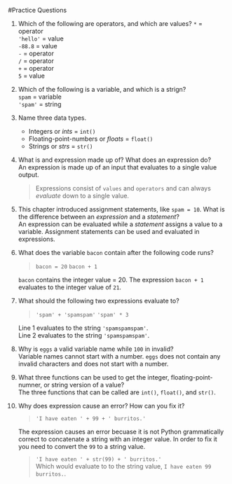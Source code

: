 #Practice Questions

1. Which of the following are operators, and which are values? 
    `*` = operator  
    `'hello'` = value  
    `-88.8` = value  
    `-` = operator  
    `/` = operator  
    `+` = operator  
    `5` = value  

2. Which of the following is a variable, and which is a strign?     
    `spam` = variable  
    `'spam'` = string

3. Name three data types. 
    - Integers or *ints* = `int()`
    - Floating-point-numbers or *floats* = `float()`
    - Strings or *strs* = `str()`

4. What is and expression made up of?  What does an expression do?     
    An expression is made up of an input that evaluates to a single value output. 
    >Expressions consist of `values` and `operators` and can always *evaluate* down to a single value. 

5. This chapter introduced assignment statements, like `spam = 10`. What is the difference between an *expression* and a *statement*?   
    An expression can be evaluated while a *statement* assigns a value to a variable.  Assignment statements can be used and evaluated in expressions. 

6. What does the variable `bacon` contain after the following code runs? 
    >`bacon = 20`
    >`bacon + 1`
  
    `bacon` contains the integer value = 20.  The expression `bacon + 1` evaluates to the integer value of `21`. 

7. What should the following two expressions evaluate to? 
    >`'spam' + 'spamspam'`
    >`'spam' * 3`
  
    Line 1 evaluates to the string `'spamspamspam'`.  
    Line 2 evaluates to the string `'spamspamspam'`. 

8. Why is `eggs` a valid variable name while `100` in invalid?   
    Variable names cannot start with a number. `eggs` does not contain any invalid characters and does not start with a number. 

9. What three functions can be used to get the integer, floating-point-numner, or string version of a value?   
    The three functions that can be called are `int()`, `float()`, and `str()`. 

10. Why does expression cause an error? How can you fix it?   
    >`'I have eaten ' + 99 + ' burritos.'`

    The expression causes an error becuase it is not Python grammatically correct to concatenate a string with an integer value. In order to fix it you need to convert the `99` to a string value.   
    >`'I have eaten ' + str(99) + ' burritos.'`  
    Which would evaluate to to the string value, `I have eaten 99 burritos.`.

